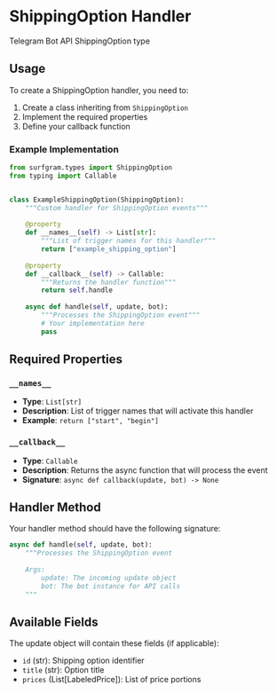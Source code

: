 # ShippingOption Handler

Telegram Bot API ShippingOption type

## Usage

To create a ShippingOption handler, you need to:

1. Create a class inheriting from `ShippingOption`
2. Implement the required properties
3. Define your callback function

### Example Implementation

```python
from surfgram.types import ShippingOption
from typing import Callable


class ExampleShippingOption(ShippingOption):
    """Custom handler for ShippingOption events"""
    
    @property
    def __names__(self) -> List[str]:
        """List of trigger names for this handler"""
        return ["example_shipping_option"]
    
    @property
    def __callback__(self) -> Callable:
        """Returns the handler function"""
        return self.handle
    
    async def handle(self, update, bot):
        """Processes the ShippingOption event"""
        # Your implementation here
        pass
```

## Required Properties

### `__names__`
- **Type**: `List[str]`
- **Description**: List of trigger names that will activate this handler
- **Example**: `return ["start", "begin"]`

### `__callback__`
- **Type**: `Callable`
- **Description**: Returns the async function that will process the event
- **Signature**: `async def callback(update, bot) -> None`

## Handler Method

Your handler method should have the following signature:

```python
async def handle(self, update, bot):
    """Processes the ShippingOption event
    
    Args:
        update: The incoming update object
        bot: The bot instance for API calls
    """
```

## Available Fields

The update object will contain these fields (if applicable):

- `id` (str): Shipping option identifier
- `title` (str): Option title
- `prices` (List[LabeledPrice]): List of price portions
